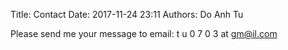Title: Contact
Date: 2017-11-24 23:11
Authors: Do Anh Tu

Please send me your message to email: t u 0 7 0 3 at gm@il.com
